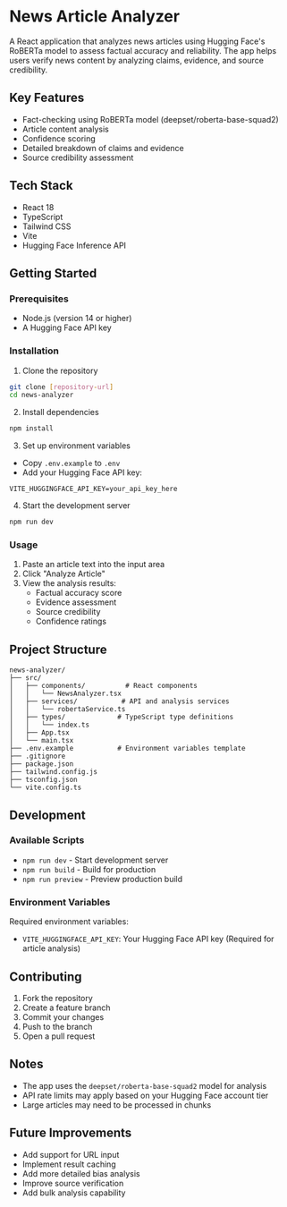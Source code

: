 # News Article Analyzer

A React application that analyzes news articles using Hugging Face's RoBERTa model to assess factual accuracy and reliability. The app helps users verify news content by analyzing claims, evidence, and source credibility.

## Key Features

- Fact-checking using RoBERTa model (deepset/roberta-base-squad2)
- Article content analysis
- Confidence scoring
- Detailed breakdown of claims and evidence
- Source credibility assessment

## Tech Stack

- React 18
- TypeScript
- Tailwind CSS
- Vite
- Hugging Face Inference API

## Getting Started

### Prerequisites
- Node.js (version 14 or higher)
- A Hugging Face API key

### Installation

1. Clone the repository
```bash
git clone [repository-url]
cd news-analyzer
```

2. Install dependencies
```bash
npm install
```

3. Set up environment variables
- Copy `.env.example` to `.env`
- Add your Hugging Face API key:
```env
VITE_HUGGINGFACE_API_KEY=your_api_key_here
```

4. Start the development server
```bash
npm run dev
```

### Usage

1. Paste an article text into the input area
2. Click "Analyze Article"
3. View the analysis results:
   - Factual accuracy score
   - Evidence assessment
   - Source credibility
   - Confidence ratings

## Project Structure

```
news-analyzer/
├── src/
│   ├── components/          # React components
│   │   └── NewsAnalyzer.tsx
│   ├── services/           # API and analysis services
│   │   └── robertaService.ts
│   ├── types/             # TypeScript type definitions
│   │   └── index.ts
│   ├── App.tsx
│   └── main.tsx
├── .env.example           # Environment variables template
├── .gitignore
├── package.json
├── tailwind.config.js
├── tsconfig.json
└── vite.config.ts
```

## Development

### Available Scripts

- `npm run dev` - Start development server
- `npm run build` - Build for production
- `npm run preview` - Preview production build

### Environment Variables

Required environment variables:
- `VITE_HUGGINGFACE_API_KEY`: Your Hugging Face API key (Required for article analysis)

## Contributing

1. Fork the repository
2. Create a feature branch
3. Commit your changes
4. Push to the branch
5. Open a pull request

## Notes

- The app uses the `deepset/roberta-base-squad2` model for analysis
- API rate limits may apply based on your Hugging Face account tier
- Large articles may need to be processed in chunks

## Future Improvements

- Add support for URL input
- Implement result caching
- Add more detailed bias analysis
- Improve source verification
- Add bulk analysis capability

